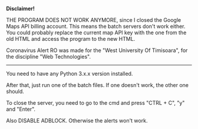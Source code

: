 __Disclaimer!__

THE PROGRAM DOES NOT WORK ANYMORE, since I closed the Google Maps API billing account. This means the batch servers don't work either. You could probably replace the current map API key with the one from the old HTML and access the program to the new HTML.

Coronavirus Alert RO was made for the "West University Of Timisoara", for the discipline "Web Technologies".

_______________________________________________________

You need to have any Python 3.x.x version installed.

After that, just run one of the batch files. If one doesn't work, the other one should.

To close the server, you need to go to the cmd and press "CTRL + C", "y" and "Enter".

Also DISABLE ADBLOCK. Otherwise the alerts won't work.



